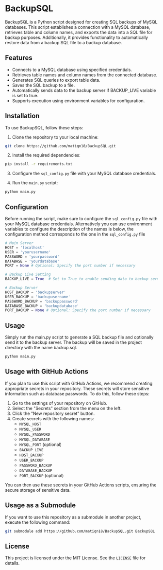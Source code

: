 # BackupSQL

BackupSQL is a Python script designed for creating SQL backups of MySQL databases. This script establishes a connection with a MySQL database, retrieves table and column names, and exports the data into a SQL file for backup purposes. Additionally, it provides functionality to automatically restore data from a backup SQL file to a backup database.

## Features

- Connects to a MySQL database using specified credentials.
- Retrieves table names and column names from the connected database.
- Generates SQL queries to export table data.
- Saves the SQL backup to a file.
- Automatically sends data to the backup server if BACKUP_LIVE variable is set to true.
- Supports execution using environment variables for configuration.

## Installation

To use BackupSQL, follow these steps:

1. Clone the repository to your local machine:

```bash
git clone https://github.com/matiqn18/BackupSQL.git
```

2. Install the required dependencies:
   
```bash
pip install -r requirements.txt
```

3. Configure the `sql_config.py` file with your MySQL database credentials.

4. Run the `main.py` script:

```bash
python main.py
```

## Configuration

Before running the script, make sure to configure the `sql_config.py` file with your MySQL database credentials. Alternatively you can use environment variables to configure the description of the names is below, the configuration method corresponds to the one in the `sql_config.py` file

```python
# Main Server
HOST = 'localhost'
USER = 'yourusername'
PASSWORD = 'yourpassword'
DATABASE = 'yourdatabase'
PORT = None # Optional: Specify the port number if necessary

# Backup Live Setting
BACKUP_LIVE = True  # Set to True to enable sending data to backup server

# Backup Server
HOST_BACKUP = 'backupserver'
USER_BACKUP = 'backupusername'
PASSWORD_BACKUP = 'backuppassword'
DATABASE_BACKUP = 'backupdatabase'
PORT_BACKUP = None # Optional: Specify the port number if necessary
```

## Usage
Simply run the main.py script to generate a SQL backup file and optionally send it to the backup server. The backup will be saved in the project directory with the name backup.sql. 

```bash
python main.py
```

## Usage with GitHub Actions

If you plan to use this script with GitHub Actions, we recommend creating appropriate secrets in your repository. These secrets will store sensitive information such as database passwords. To do this, follow these steps:

1. Go to the settings of your repository on GitHub.
2. Select the "Secrets" section from the menu on the left.
3. Click the "New repository secret" button.
4. Create secrets with the following names:
   - `MYSQL_HOST`
   - `MYSQL_USER`
   - `MYSQL_PASSWORD`
   - `MYSQL_DATABASE`
   - `MYSQL_PORT` (optional)
   - `BACKUP_LIVE`
   - `HOST_BACKUP`
   - `USER_BACKUP`
   - `PASSWORD_BACKUP`
   - `DATABASE_BACKUP`
   - `PORT_BACKUP` (optional)

You can then use these secrets in your GitHub Actions scripts, ensuring the secure storage of sensitive data.

## Usage as a Submodule

If you want to use this repository as a submodule in another project, execute the following command:

```bash
git submodule add https://github.com/matiqn18/BackupSQL.git BackupSQL
```

## License
This project is licensed under the MIT License. See the `LICENSE` file for details.
